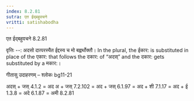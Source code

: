 ```yaml
---
index: 8.2.81
sutra: एत ईद्बहुवचने
vritti: satishabodha
---
```



 एत ईद्बहुवचने 8.2.81 


वृत्तिः --: अदसो दात्परस्यैत ईद्दस्य च मो बह्वर्थोक्तौ। In the plural, the ईकार: is substituted in place of the एकार: that follows the दकार: of “अदस्” and the दकार: gets substituted by a मकार:। 


गीतासु उदाहरणम् – श्लोकः bg11-21 


अदस् + जस् 4.1.2 = अद अ + जस् 7.2.102 = अद + जस् 6.1.97 = अद + शी 7.1.17 = अद + ई 1.3.8 = अदे 6.1.87 = अमी 8.2.81 


